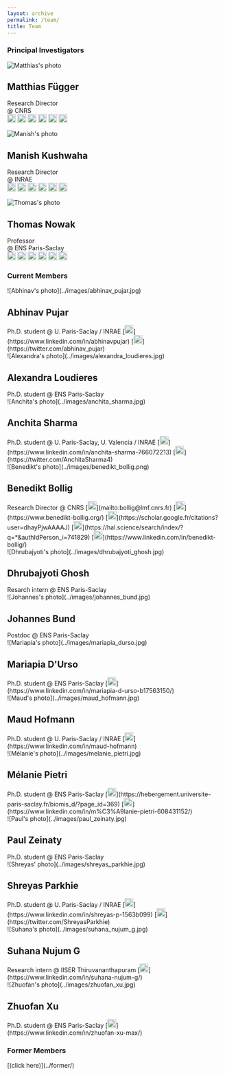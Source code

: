 ```yaml
---
layout: archive
permalink: /team/
title: Team
---
```


<h3 style="clear: left">Principal Investigators</h3>

<div class="tiles">

<div class="tile" markdown="1">

  ![Matthias's photo](../images/matthias_fuegger.jpg)

  <h2 class="post-title">Matthias Függer</h2>

  Research Director  
  @ CNRS  
  [<img alt="Email" width="20px" src="../images/icons/email-svgrepo-com.svg"/>](mailto:mfuegger@lmf.cnrs.fr)
  [<img alt="Personal Page" width="20px" src="../images/icons/icon-personalpage.png"/>](http://www.lsv.fr/~mfuegger/)
  [<img alt="Google Scholar" width="20px" src="../images/icons/google-scholar.svg"/>](https://scholar.google.com/citations?user=MoWte0cAAAAJ)
  [<img alt="HAL" width="20px" src="../images/icons/hal.svg"/>](https://hal.science/search/index/?q=*&sort=producedDate_tdate+desc&authIdPerson_i=16341)
  [<img alt="LinkedIn" width="20px" src="../images/icons/icon-linkedin.svg"/>](https://www.linkedin.com/in/matthias-fuegger)
  [<img alt="Twitter" width="20px" src="../images/icons/icon-twitter.svg"/>](https://twitter.com/MatthiasFue)

</div><!-- /.tile -->

<div class="tile" markdown="1">

  ![Manish's photo](../images/manish_kushwaha.jpg)

  <h2 class="post-title">Manish Kushwaha</h2>

  Research Director  
  @ INRAE  
  [<img alt="Email" width="20px" src="../images/icons/email-svgrepo-com.svg"/>](mailto:manish.kushwaha@inrae.fr)
  [<img alt="Personal Page" width="20px" src="../images/icons/icon-personalpage.png"/>](https://manishkushwaha.net/)
  [<img alt="Google Scholar" width="20px" src="../images/icons/google-scholar.svg"/>](https://scholar.google.com/citations?user=JsXHBggAAAAJ)
  [<img alt="HAL" width="20px" src="../images/icons/hal.svg"/>](https://hal.science/search/index/?q=*&sort=producedDate_tdate+desc&authIdPerson_i=737735)
  [<img alt="LinkedIn" width="20px" src="../images/icons/icon-linkedin.svg"/>](https://www.linkedin.com/in/kushwahamanish)
  [<img alt="Twitter" width="20px" src="../images/icons/icon-twitter.svg"/>](https://twitter.com/manishmicrobe)

</div><!-- /.tile -->

<div class="tile" markdown="1">

  ![Thomas's photo](../images/thomas_nowak.jpg)

  <h2 class="post-title">Thomas Nowak</h2>

  Professor  
  @ ENS Paris-Saclay  
  [<img alt="Email" width="20px" src="../images/icons/email-svgrepo-com.svg"/>](mailto:thomas@thomasnowak.net)
  [<img alt="Personal Page" width="20px" src="../images/icons/icon-personalpage.png"/>](https://www.thomasnowak.net/)
  [<img alt="Google Scholar" width="20px" src="../images/icons/google-scholar.svg"/>](https://scholar.google.com/citations?user=h2AktCEAAAAJ)
  [<img alt="HAL" width="20px" src="../images/icons/hal.svg"/>](https://hal.science/search/index/?q=*&sort=producedDate_tdate+desc&authIdPerson_i=5976)
  [<img alt="LinkedIn" width="20px" src="../images/icons/icon-linkedin.svg"/>](https://www.linkedin.com/in/nowathom)
  [<img alt="Twitter" width="20px" src="../images/icons/icon-twitter.svg"/>](https://twitter.com/nowathom)

</div><!-- /.tile -->

</div><!-- /.tiles -->

<h3 style="clear: left">Current Members</h3>

<div class="tiles">

<div class="tile" markdown="1">
  ![Abhinav's photo](../images/abhinav_pujar.jpg)
  <h2 class="post-title">Abhinav Pujar</h2>
  Ph.D. student  
  @ U. Paris-Saclay / INRAE  
  [<img alt="LinkedIn" width="20px" src="../images/icons/icon-linkedin.svg"/>](https://www.linkedin.com/in/abhinavpujar)
  [<img alt="Twitter" width="20px" src="../images/icons/icon-twitter.svg"/>](https://twitter.com/abhinav_pujar)
</div><!-- /.tile -->

<div class="tile" markdown="1">
  ![Alexandra's photo](../images/alexandra_loudieres.jpg)
  <h2 class="post-title">Alexandra Loudieres</h2>
  Ph.D. student  
  @ ENS Paris-Saclay  
</div><!-- /.tile -->

<div class="tile" markdown="1">
  ![Anchita's photo](../images/anchita_sharma.jpg)
  <h2 class="post-title">Anchita Sharma</h2>
  Ph.D. student  
  @ U. Paris-Saclay, U. Valencia / INRAE  
  [<img alt="LinkedIn" width="20px" src="../images/icons/icon-linkedin.svg"/>](https://www.linkedin.com/in/anchita-sharma-766072213)
  [<img alt="Twitter" width="20px" src="../images/icons/icon-twitter.svg"/>](https://twitter.com/AnchitaSharma4)
</div><!-- /.tile -->

<div class="tile" markdown="1">
  ![Benedikt's photo](../images/benedikt_bollig.png)
  <h2 class="post-title">Benedikt Bollig</h2>
  Research Director  
  @ CNRS  
  [<img alt="Email" width="20px" src="../images/icons/email-svgrepo-com.svg"/>](mailto:bollig@lmf.cnrs.fr)
  [<img alt="Personal Page" width="20px" src="../images/icons/icon-personalpage.png"/>](https://www.benedikt-bollig.org/)
  [<img alt="Google Scholar" width="20px" src="../images/icons/google-scholar.svg"/>](https://scholar.google.fr/citations?user=dhayPjwAAAAJ)
  [<img alt="HAL" width="20px" src="../images/icons/hal.svg"/>](https://hal.science/search/index/?q=*&authIdPerson_i=741829)
  [<img alt="LinkedIn" width="20px" src="../images/icons/icon-linkedin.svg"/>](https://www.linkedin.com/in/benedikt-bollig/)
</div><!-- /.tile -->

<div class="tile" markdown="1">
  ![Dhrubajyoti's photo](../images/dhrubajyoti_ghosh.jpg)
  <h2 class="post-title">Dhrubajyoti Ghosh</h2>
  Resarch intern  
  @ ENS Paris-Saclay
</div><!-- /.tile -->

<div class="tile" markdown="1">
  ![Johannes's photo](../images/johannes_bund.jpg)
  <h2 class="post-title">Johannes Bund</h2>
  Postdoc  
  @ ENS Paris-Saclay  
</div><!-- /.tile -->



<div class="tile" markdown="1">
  ![Mariapia's photo](../images/mariapia_durso.jpg)
  <h2 class="post-title">Mariapia D'Urso</h2>
  Ph.D. student  
  @ ENS Paris-Saclay  
  [<img alt="LinkedIn" width="20px" src="../images/icons/icon-linkedin.svg"/>](https://www.linkedin.com/in/mariapia-d-urso-b17563150/)
</div><!-- /.tile -->

<div class="tile" markdown="1">
  ![Maud's photo](../images/maud_hofmann.jpg)
  <h2 class="post-title">Maud Hofmann</h2>
  Ph.D. student  
  @ U. Paris-Saclay / INRAE  
  [<img alt="LinkedIn" width="20px" src="../images/icons/icon-linkedin.svg"/>](https://www.linkedin.com/in/maud-hofmann)
</div><!-- /.tile -->

<div class="tile" markdown="1">
  ![Mélanie's photo](../images/melanie_pietri.jpg)
  <h2 class="post-title">Mélanie Pietri</h2>
  Ph.D. student  
  @ ENS Paris-Saclay  
  [<img alt="Personal Page" width="20px" src="../images/icons/icon-personalpage.png"/>](https://hebergement.universite-paris-saclay.fr/biomis_d/?page_id=369)
  [<img alt="LinkedIn" width="20px" src="../images/icons/icon-linkedin.svg"/>](https://www.linkedin.com/in/m%C3%A9lanie-pietri-608431152/)
</div><!-- /.tile -->

<div class="tile" markdown="1">
  ![Paul's photo](../images/paul_zeinaty.jpg)
  <h2 class="post-title">Paul Zeinaty</h2>
  Ph.D. student  
  @ ENS Paris-Saclay  
</div><!-- /.tile -->


<div class="tile" markdown="1">
  ![Shreyas' photo](../images/shreyas_parkhie.jpg)
  <h2 class="post-title">Shreyas Parkhie</h2>
  Ph.D. student  
  @ U. Paris-Saclay / INRAE  
  [<img alt="LinkedIn" width="20px" src="../images/icons/icon-linkedin.svg"/>](https://www.linkedin.com/in/shreyas-p-1563b099)
  [<img alt="Twitter" width="20px" src="../images/icons/icon-twitter.svg"/>](https://twitter.com/ShreyasParkhie)
</div><!-- /.tile -->


<div class="tile" markdown="1">
  ![Suhana's photo](../images/suhana_nujum_g.jpg)
  <h2 class="post-title">Suhana Nujum G</h2>
  Research intern  
  @ IISER Thiruvananthapuram  
  [<img alt="LinkedIn" width="20px" src="../images/icons/icon-linkedin.svg"/>](https://www.linkedin.com/in/suhana-nujum-g/)
</div><!-- /.tile -->

<div class="tile" markdown="1">
  ![Zhuofan's photo](../images/zhuofan_xu.jpg)
  <h2 class="post-title">Zhuofan Xu</h2>
  Ph.D. student  
  @ ENS Paris-Saclay  
  [<img alt="LinkedIn" width="20px" src="../images/icons/icon-linkedin.svg"/>](https://www.linkedin.com/in/zhuofan-xu-max/)
</div><!-- /.tile -->
  
<!--- 
Comment starts (Member template tile)
<div class="tile" markdown="1">
  ![Student's photo](../images/student.jpg)
  <h2 class="post-title">Student Name</h2>
  Student Position @ Student Institute
  [LinkedIn](https://www.linkedin.com/in/abcd)
  [Twitter](https://twitter.com/abcd)
</div><!-- /.tile -->

</div><!-- /.tiles -->

<h3 style="clear: left">Former Members</h3>
[(click here)](../former/)
